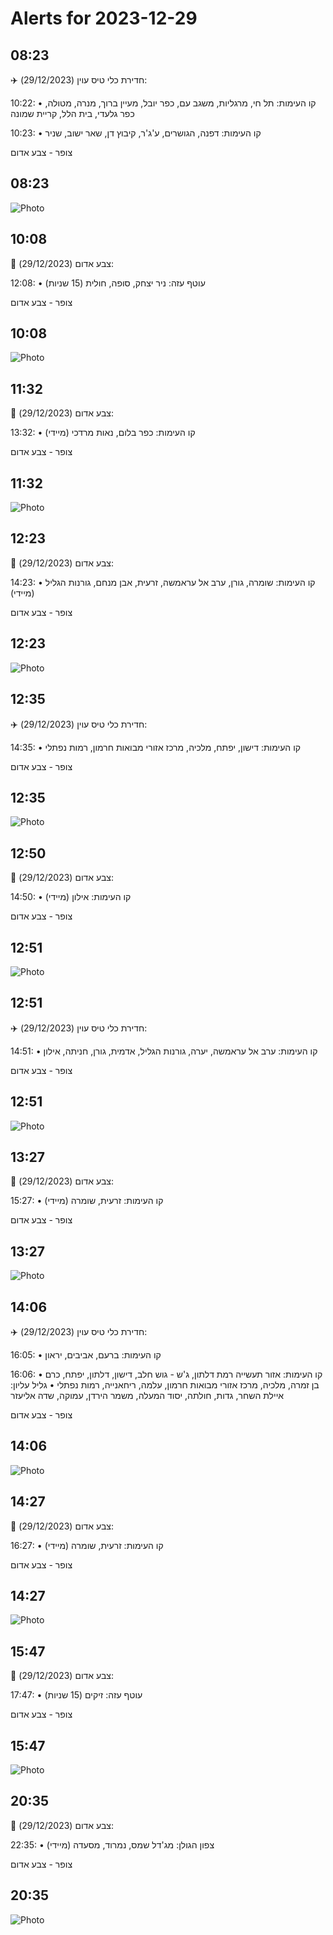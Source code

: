 # Alerts for 2023-12-29

## 08:23

✈️ חדירת כלי טיס עוין (29/12/2023):

10:22:
• קו העימות: תל חי, מרגליות, משגב עם, כפר יובל, מעיין ברוך, מנרה, מטולה, כפר גלעדי, בית הלל, קריית שמונה 

10:23:
• קו העימות: דפנה, הגושרים, ע'ג'ר, קיבוץ דן, שאר ישוב, שניר 

צופר - צבע אדום

## 08:23

![Photo](images/18676.jpg)

## 10:08

🔴 צבע אדום (29/12/2023):

12:08:
• עוטף עזה: ניר יצחק, סופה, חולית (15 שניות)

צופר - צבע אדום

## 10:08

![Photo](images/18680.jpg)

## 11:32

🔴 צבע אדום (29/12/2023):

13:32:
• קו העימות: כפר בלום, נאות מרדכי (מיידי)

צופר - צבע אדום

## 11:32

![Photo](images/18682.jpg)

## 12:23

🔴 צבע אדום (29/12/2023):

14:23:
• קו העימות: שומרה, גורן, ערב אל עראמשה, זרעית, אבן מנחם, גורנות הגליל (מיידי)

צופר - צבע אדום

## 12:23

![Photo](images/18684.jpg)

## 12:35

✈️ חדירת כלי טיס עוין (29/12/2023):

14:35:
• קו העימות: דישון, יפתח, מלכיה, מרכז אזורי מבואות חרמון, רמות נפתלי 

צופר - צבע אדום

## 12:35

![Photo](images/18686.jpg)

## 12:50

🔴 צבע אדום (29/12/2023):

14:50:
• קו העימות: אילון (מיידי)

צופר - צבע אדום

## 12:51

![Photo](images/18688.jpg)

## 12:51

✈️ חדירת כלי טיס עוין (29/12/2023):

14:51:
• קו העימות: ערב אל עראמשה, יערה, גורנות הגליל, אדמית, גורן, חניתה, אילון 

צופר - צבע אדום

## 12:51

![Photo](images/18691.jpg)

## 13:27

🔴 צבע אדום (29/12/2023):

15:27:
• קו העימות: זרעית, שומרה (מיידי)

צופר - צבע אדום

## 13:27

![Photo](images/18695.jpg)

## 14:06

✈️ חדירת כלי טיס עוין (29/12/2023):

16:05:
• קו העימות: ברעם, אביבים, יראון 

16:06:
• קו העימות: אזור תעשייה רמת דלתון, ג'ש - גוש חלב, דישון, דלתון, יפתח, כרם בן זמרה, מלכיה, מרכז אזורי מבואות חרמון, עלמה, ריחאנייה, רמות נפתלי 
• גליל עליון: איילת השחר, גדות, חולתה, יסוד המעלה, משמר הירדן, עמוקה, שדה אליעזר 

צופר - צבע אדום

## 14:06

![Photo](images/18701.jpg)

## 14:27

🔴 צבע אדום (29/12/2023):

16:27:
• קו העימות: זרעית, שומרה (מיידי)

צופר - צבע אדום

## 14:27

![Photo](images/18703.jpg)

## 15:47

🔴 צבע אדום (29/12/2023):

17:47:
• עוטף עזה: זיקים (15 שניות)

צופר - צבע אדום

## 15:47

![Photo](images/18705.jpg)

## 20:35

🔴 צבע אדום (29/12/2023):

22:35:
• צפון הגולן: מג'דל שמס, נמרוד, מסעדה (מיידי)

צופר - צבע אדום

## 20:35

![Photo](images/18707.jpg)

